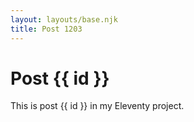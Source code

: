 ```yaml
---
layout: layouts/base.njk
title: Post 1203
---
```


# Post {{ id }}

This is post {{ id }} in my Eleventy project.
